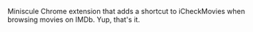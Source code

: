 Miniscule Chrome extension that adds a shortcut to iCheckMovies when browsing movies on IMDb. Yup, that's it.
